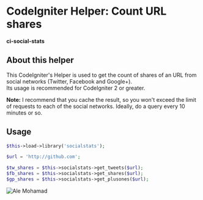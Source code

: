 # CodeIgniter Helper: Count URL shares

**ci-social-stats**

## About this helper

This CodeIgniter's Helper is used to get the count of shares of an URL from social networks (Twitter, Facebook and Google+).  
Its usage is recommended for CodeIgniter 2 or greater.  

__Note:__ I recommend that you cache the result, so you won't exceed the limit of requests to each of the social networks. Ideally, do a query every 10 minutes or so.

## Usage

```php
$this->load->library('socialstats');

$url = 'http://github.com';

$tw_shares = $this->socialstats->get_tweets($url);
$fb_shares = $this->socialstats->get_shares($url);
$gp_shares = $this->socialstats->get_plusones($url);
```

![Ale Mohamad](http://codeigniter.alemohamad.com/images/logo2012am.png)
